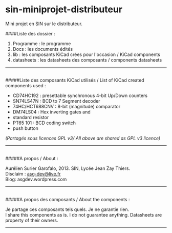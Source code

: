 sin-miniprojet-distributeur
===========================

Mini projet en SIN sur le distributeur.

####Liste des dossier :

1. Programme : le programme
2. Docs : les documents édités
3. lib : les composants KiCad crées pour l'occasion / KiCad components
4. datasheets : les datasheets des composants / components datasheets

***
<br>
#####Liste des composants KiCad utilisés / List of KiCad created components used :

+ CD74HC192 : presettable synchronous 4-bit Up/Down counters
+ SN74LS47N : BCD to 7 Segment decoder
+ 74HC/HCT688CNV : 8-bit (magnitude) comparator
+ DM74LS04 : Hex inverting gates
and
+ standard resistor
+ PT65 101 : BCD coding switch
+ push button

<i>(Partagés sous licences GPL v3/ All above are shared as GPL v3 licence)</i>
***
<br>
#####A propos / About :

Aurélien Surier Garofalo, 2013. SIN, Lycée Jean Zay Thiers.
<br>Disclaim : asg-dev@live.fr
<br>Blog: <link>asgdev.wordpress.com</link>
***
<br>
#####A propos des composants / About the components :

Je partage ces composants tels quels. Je ne garantie rien.
<br>I share this components as is. I do not guarantee anything.
Datasheets are property of their owners.
***
